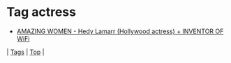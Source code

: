 <!--
title: Tag actress
date: 2020-06-28T15:26:58.437Z
tags:
-->
# Tag actress

 * [AMAZING WOMEN - Hedy Lamarr (Hollywood actress) + INVENTOR OF WiFi](108490330984.md)

| [Tags](tags.md) | [Top](index.md) |
